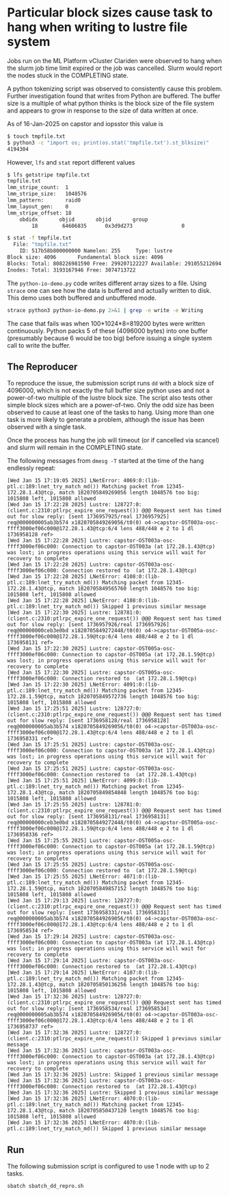 # Particular block sizes cause task to hang when writing to lustre file system

Jobs run on the ML Platform vCluster Clariden were observed to hang when the
slurm job time limit expired or the job was cancelled.  Slurm would report the
nodes stuck in the COMPLETING state.  

A python tokenizing script was observed to consistently cause this problem.
Further investigation found that writes from Python are buffered. The
buffer size is a multiple of what python thinks is the block size of the file
system and appears to grow in response to the size of data written at once.

As of 16-Jan-2025 on capstor and iopsstor this value is

```bash
$ touch tmpfile.txt
$ python3 -c "import os; print(os.stat('tmpfile.txt').st_blksize)"
4194304
```

However, `lfs` and `stat` report different values

```bash
$ lfs getstripe tmpfile.txt
tmpfile.txt
lmm_stripe_count:  1
lmm_stripe_size:   1048576
lmm_pattern:       raid0
lmm_layout_gen:    0
lmm_stripe_offset: 18
	obdidx		 objid		 objid		 group
	    18	      64606835	    0x3d9d273	             0

$ stat -f tmpfile.txt
  File: "tmpfile.txt"
    ID: 517b58b800000000 Namelen: 255     Type: lustre
Block size: 4096       Fundamental block size: 4096
Blocks: Total: 808226981590 Free: 299207122227 Available: 291055212694
Inodes: Total: 3193167946 Free: 3074713722
```

The `python-io-demo.py` code writes different array sizes to a file. Using `strace` one can see how the data is buffered and actually written to disk.
This demo uses both buffered and unbuffered mode.

```bash
strace python3 python-io-demo.py 2>&1 | grep -e write -e Writing
```

The case that fails was when 100\*1024\*8=819200 bytes were written
continuously. Python packs 5 of these (4096000 bytes) into one buffer
(presumably because 6 would be too big) before issuing a single system call to
write the buffer.

## The Reproducer

To reproduce the issue, the submission script runs `dd` with a block size of
4096000, which is not exactly the full buffer size python uses and not a
power-of-two multiple of the lustre block size. The script also tests other
simple block sizes which are a power-of-two. Only the odd size has been
observed to cause at least one of the tasks to hang. Using more than one task
is more likely to generate a problem, although the issue has been observed with
a single task.

Once the process has hung the job will timeout (or if cancelled via scancel) and
slurm will remain in the COMPLETING state.

The following messages from `dmesg -T` started at the time of the hang endlessly repeat:

```
[Wed Jan 15 17:19:05 2025] LNetError: 4069:0:(lib-ptl.c:189:lnet_try_match_md()) Matching packet from 12345-172.28.1.43@tcp, match 1820705849269056 length 1048576 too big: 1015808 left, 1015808 allowed
[Wed Jan 15 17:22:28 2025] Lustre: 128727:0:(client.c:2310:ptlrpc_expire_one_request()) @@@ Request sent has timed out for slow reply: [sent 1736957925/real 1736957925]  req@000000005ab3b574 x1820705849269056/t0(0) o4->capstor-OST003a-osc-ffff3000ef06c000@172.28.1.43@tcp:6/4 lens 488/448 e 2 to 1 dl 1736958128 ref>
[Wed Jan 15 17:22:28 2025] Lustre: capstor-OST003a-osc-ffff3000ef06c000: Connection to capstor-OST003a (at 172.28.1.43@tcp) was lost; in progress operations using this service will wait for recovery to complete
[Wed Jan 15 17:22:28 2025] Lustre: capstor-OST003a-osc-ffff3000ef06c000: Connection restored to  (at 172.28.1.43@tcp)
[Wed Jan 15 17:22:28 2025] LNetError: 4108:0:(lib-ptl.c:189:lnet_try_match_md()) Matching packet from 12345-172.28.1.43@tcp, match 1820705849565760 length 1048576 too big: 1015808 left, 1015808 allowed
[Wed Jan 15 17:22:28 2025] LNetError: 4108:0:(lib-ptl.c:189:lnet_try_match_md()) Skipped 1 previous similar message
[Wed Jan 15 17:22:30 2025] Lustre: 128781:0:(client.c:2310:ptlrpc_expire_one_request()) @@@ Request sent has timed out for slow reply: [sent 1736957926/real 1736957926]  req@00000000ceb3e0bd x1820705849272448/t0(0) o4->capstor-OST005a-osc-ffff3000ef06c000@172.28.1.59@tcp:6/4 lens 488/448 e 2 to 1 dl 1736958131 ref>
[Wed Jan 15 17:22:30 2025] Lustre: capstor-OST005a-osc-ffff3000ef06c000: Connection to capstor-OST005a (at 172.28.1.59@tcp) was lost; in progress operations using this service will wait for recovery to complete
[Wed Jan 15 17:22:30 2025] Lustre: capstor-OST005a-osc-ffff3000ef06c000: Connection restored to  (at 172.28.1.59@tcp)
[Wed Jan 15 17:22:30 2025] LNetError: 4091:0:(lib-ptl.c:189:lnet_try_match_md()) Matching packet from 12345-172.28.1.59@tcp, match 1820705849572736 length 1048576 too big: 1015808 left, 1015808 allowed
[Wed Jan 15 17:25:51 2025] Lustre: 128727:0:(client.c:2310:ptlrpc_expire_one_request()) @@@ Request sent has timed out for slow reply: [sent 1736958128/real 1736958128]  req@000000005ab3b574 x1820705849269056/t0(0) o4->capstor-OST003a-osc-ffff3000ef06c000@172.28.1.43@tcp:6/4 lens 488/448 e 2 to 1 dl 1736958331 ref>
[Wed Jan 15 17:25:51 2025] Lustre: capstor-OST003a-osc-ffff3000ef06c000: Connection to capstor-OST003a (at 172.28.1.43@tcp) was lost; in progress operations using this service will wait for recovery to complete
[Wed Jan 15 17:25:51 2025] Lustre: capstor-OST003a-osc-ffff3000ef06c000: Connection restored to  (at 172.28.1.43@tcp)
[Wed Jan 15 17:25:51 2025] LNetError: 4099:0:(lib-ptl.c:189:lnet_try_match_md()) Matching packet from 12345-172.28.1.43@tcp, match 1820705849854848 length 1048576 too big: 1015808 left, 1015808 allowed
[Wed Jan 15 17:25:55 2025] Lustre: 128781:0:(client.c:2310:ptlrpc_expire_one_request()) @@@ Request sent has timed out for slow reply: [sent 1736958131/real 1736958131]  req@00000000ceb3e0bd x1820705849272448/t0(0) o4->capstor-OST005a-osc-ffff3000ef06c000@172.28.1.59@tcp:6/4 lens 488/448 e 2 to 1 dl 1736958336 ref>
[Wed Jan 15 17:25:55 2025] Lustre: capstor-OST005a-osc-ffff3000ef06c000: Connection to capstor-OST005a (at 172.28.1.59@tcp) was lost; in progress operations using this service will wait for recovery to complete
[Wed Jan 15 17:25:55 2025] Lustre: capstor-OST005a-osc-ffff3000ef06c000: Connection restored to  (at 172.28.1.59@tcp)
[Wed Jan 15 17:25:55 2025] LNetError: 4071:0:(lib-ptl.c:189:lnet_try_match_md()) Matching packet from 12345-172.28.1.59@tcp, match 1820705849857152 length 1048576 too big: 1015808 left, 1015808 allowed
[Wed Jan 15 17:29:13 2025] Lustre: 128727:0:(client.c:2310:ptlrpc_expire_one_request()) @@@ Request sent has timed out for slow reply: [sent 1736958331/real 1736958331]  req@000000005ab3b574 x1820705849269056/t0(0) o4->capstor-OST003a-osc-ffff3000ef06c000@172.28.1.43@tcp:6/4 lens 488/448 e 2 to 1 dl 1736958534 ref>
[Wed Jan 15 17:29:14 2025] Lustre: capstor-OST003a-osc-ffff3000ef06c000: Connection to capstor-OST003a (at 172.28.1.43@tcp) was lost; in progress operations using this service will wait for recovery to complete
[Wed Jan 15 17:29:14 2025] Lustre: capstor-OST003a-osc-ffff3000ef06c000: Connection restored to  (at 172.28.1.43@tcp)
[Wed Jan 15 17:29:14 2025] LNetError: 4107:0:(lib-ptl.c:189:lnet_try_match_md()) Matching packet from 12345-172.28.1.43@tcp, match 1820705850136256 length 1048576 too big: 1015808 left, 1015808 allowed
[Wed Jan 15 17:32:36 2025] Lustre: 128727:0:(client.c:2310:ptlrpc_expire_one_request()) @@@ Request sent has timed out for slow reply: [sent 1736958534/real 1736958534]  req@000000005ab3b574 x1820705849269056/t0(0) o4->capstor-OST003a-osc-ffff3000ef06c000@172.28.1.43@tcp:6/4 lens 488/448 e 2 to 1 dl 1736958737 ref>
[Wed Jan 15 17:32:36 2025] Lustre: 128727:0:(client.c:2310:ptlrpc_expire_one_request()) Skipped 1 previous similar message
[Wed Jan 15 17:32:36 2025] Lustre: capstor-OST003a-osc-ffff3000ef06c000: Connection to capstor-OST003a (at 172.28.1.43@tcp) was lost; in progress operations using this service will wait for recovery to complete
[Wed Jan 15 17:32:36 2025] Lustre: Skipped 1 previous similar message
[Wed Jan 15 17:32:36 2025] Lustre: capstor-OST003a-osc-ffff3000ef06c000: Connection restored to  (at 172.28.1.43@tcp)
[Wed Jan 15 17:32:36 2025] Lustre: Skipped 1 previous similar message
[Wed Jan 15 17:32:36 2025] LNetError: 4070:0:(lib-ptl.c:189:lnet_try_match_md()) Matching packet from 12345-172.28.1.43@tcp, match 1820705850437120 length 1048576 too big: 1015808 left, 1015808 allowed
[Wed Jan 15 17:32:36 2025] LNetError: 4070:0:(lib-ptl.c:189:lnet_try_match_md()) Skipped 1 previous similar message
```

## Run

The following submission script is configured to use 1 node with up to 2 tasks.

```bash
sbatch sbatch_dd_repro.sh
```
